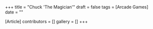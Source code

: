 +++
title = "Chuck 'The Magician'"
draft = false
tags = [Arcade Games]
date = ""

[Article]
contributors = []
gallery = []
+++